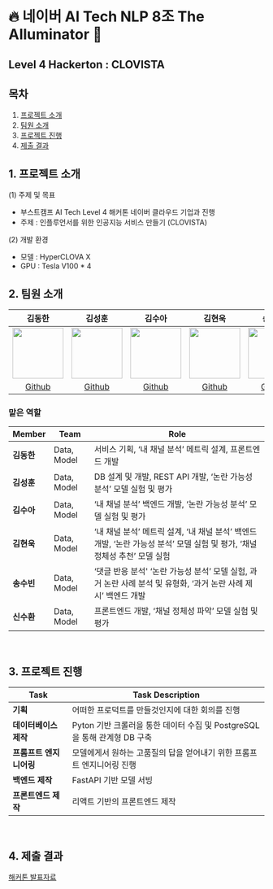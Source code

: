 # 🔥 네이버 AI Tech NLP 8조 The AIluminator 🌟
## Level 4 Hackerton : CLOVISTA

## 목차
1. [프로젝트 소개](#1-프로젝트-소개)
2. [팀원 소개](#2-팀원-소개)
3. [프로젝트 진행](#3-프로젝트-진행)
4. [제출 결과](#4-제출-결과)
## 1. 프로젝트 소개
(1) 주제 및 목표
- 부스트캠프 AI Tech Level 4 해커톤 네이버 클라우드 기업과 진행
- 주제 : 인플루언서를 위한 인공지능 서비스 만들기 (CLOVISTA)

(2) 개발 환경 <br>
- 모델 : HyperCLOVA X
- GPU : Tesla V100 * 4 <br>

## 2. 팀원 소개
|김동한|김성훈|김수아|김현욱|송수빈|신수환|
|:--:|:--:|:--:|:--:|:--:|:--:|
|<img src="https://github.com/user-attachments/assets/c7d1807e-ef20-4c82-9a88-bc0eb5a700f4" width="100" height="100" />|<img src="https://github.com/user-attachments/assets/62829d6a-13c9-40dd-807a-116347c1de11" width="100" height="100" />|<img src="https://github.com/user-attachments/assets/5933a9e6-b5b8-41df-b050-c0a89ec19607" width="100" height="100" />|<img src="https://github.com/user-attachments/assets/c90f4226-3bea-41d9-8b28-4d6227c1d254" width="100" height="100" />|<img src="https://github.com/user-attachments/assets/65a7e762-b018-41fc-88f0-45d959c0effa" width="100" height="100" />|<img src="https://github.com/user-attachments/assets/8d806852-764d-499b-a780-018b6cf32b8d" width="100" height="100" />|
|[Github](https://github.com/dongspam0209)|[Github](https://github.com/sunghoon014)|[Github](https://github.com/tndkkim)|[Github](https://github.com/hwk9764)|[Github](https://github.com/suvinn)|[Github](https://github.com/kkobugi)| -->|


### 맡은 역할
|**Member**|**Team**|**Role**|
|:--|--|--|
|**김동한**|Data, Model| 서비스 기획, ‘내 채널 분석’ 메트릭 설계, 프론트엔드 개발 | 
|**김성훈**|Data, Model| DB 설계 및 개발, REST API 개발, ‘논란 가능성 분석’ 모델 실험 및 평가 |
|**김수아**|Data, Model| ‘내 채널 분석’ 백엔드 개발, ‘논란 가능성 분석’ 모델 실험 및 평가  |
|**김현욱**|Data, Model| ‘내 채널 분석’ 메트릭 설계, ‘내 채널 분석’ 백엔드 개발, ‘논란 가능성 분석’ 모델 실험 및 평가, ‘채널 정체성 추천’ 모델 실험 |
|**송수빈**|Data, Model| ‘댓글 반응 분석' ‘논란 가능성 분석’ 모델 실험, 과거 논란 사례 분석 및 유형화, ‘과거 논란 사례 제시’ 백엔드 개발 |
|**신수환**|Data, Model| 프론트엔드 개발, ‘채널 정체성 파악’ 모델 실험 및 평가 |
<br>

## 3. 프로젝트 진행
| Task | **Task Description** |
| --- | --- |
| **기획**| 어떠한 프로덕트를 만들것인지에 대한 회의를 진행 |
| **데이터베이스 제작** | Pyton 기반 크롤러을 통한 데이터 수집 및 PostgreSQL을 통해 관계형 DB 구축 | 
| **프롬프트 엔지니어링** | 모델에게서 원하는 고품질의 답을 얻어내기 위한 프롬프트 엔지니어링 진행 |
| **백엔드 제작** | FastAPI 기반 모델 서빙 |  
| **프론트엔드 제작** | 리액트 기반의 프론트엔드 제작 |
<br>

## 4. 제출 결과
[해커톤 발표자료](https://docs.google.com/presentation/d/1imOe1nl2MN2k7XfXvkemBfIBsEZTJPsnfcy_AfVGj_c/edit?usp=sharing)

